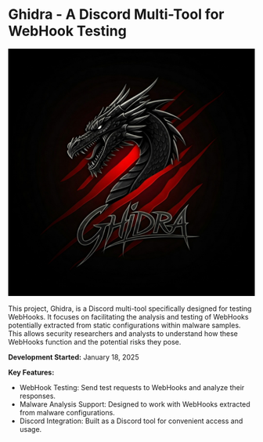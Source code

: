 # Ghidra - A Discord Multi-Tool for WebHook Testing

![Ghidra Logo](https://github.com/frostOWNER3/Ghidra/blob/main/ghidra.png)

This project, Ghidra, is a Discord multi-tool specifically designed for testing WebHooks. It focuses on facilitating the analysis and testing of WebHooks potentially extracted from static configurations within malware samples. This allows security researchers and analysts to understand how these WebHooks function and the potential risks they pose.

**Development Started:** January 18, 2025

**Key Features:**

*   WebHook Testing: Send test requests to WebHooks and analyze their responses.
*   Malware Analysis Support: Designed to work with WebHooks extracted from malware configurations.
*   Discord Integration: Built as a Discord tool for convenient access and usage.

